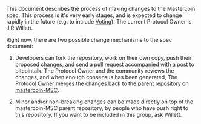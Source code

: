 This document describes the process of making changes to the Mastercoin spec. This process is it's very early stages, and is expected to change rapidly in the future (e.g. to include [Voting](https://bitcointalk.org/index.php?topic=309729.0)). The current Protocol Owner is J.R Willett.

Right now, there are two possible change mechanisms to the spec document:

1. Developers can fork the repository, work on their own copy, push their proposed changes, and send a pull request accompanied with a post to bitcointalk. The Protocol Owner and the community reviews the changes, and when enough consensus has been generated, The Protocol Owner merges the changes back to the [parent repository on mastercoin-MSC](https://github.com/mastercoin-MSC/spec).

2. Minor and/or non-breaking changes can be made directly on top of the mastercoin-MSC parent repository, by people who have push right to this repository. If you want to be included in this group, ask Willett.